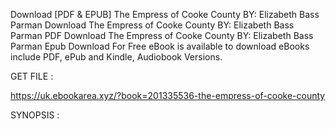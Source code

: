 Download [PDF & EPUB] The Empress of Cooke County BY: Elizabeth Bass Parman Download The Empress of Cooke County BY: Elizabeth Bass Parman PDF Download The Empress of Cooke County BY: Elizabeth Bass Parman Epub Download For Free eBook is available to download eBooks include PDF, ePub and Kindle, Audiobook Versions.

GET FILE :

https://uk.ebookarea.xyz/?book=201335536-the-empress-of-cooke-county

SYNOPSIS : 


